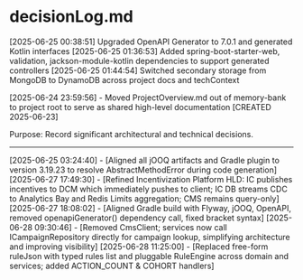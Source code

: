 # decisionLog.md

[2025-06-25 00:38:51] Upgraded OpenAPI Generator to 7.0.1 and generated Kotlin interfaces
[2025-06-25 01:36:53] Added spring-boot-starter-web, validation, jackson-module-kotlin dependencies to support generated controllers
[2025-06-25 01:44:54] Switched secondary storage from MongoDB to DynamoDB across project docs and techContext

[2025-06-24 23:59:56] - Moved ProjectOverview.md out of memory-bank to project root to serve as shared high-level documentation
[CREATED 2025-06-23]

Purpose: Record significant architectural and technical decisions.

---
[2025-06-25 03:24:40] - [Aligned all jOOQ artifacts and Gradle plugin to version 3.19.23 to resolve AbstractMethodError during code generation]
[2025-06-27 17:49:30] - [Refined Incentivization Platform HLD: IC publishes incentives to DCM which immediately pushes to client; IC DB streams CDC to Analytics Bay and Redis Limits aggregation; CMS remains query-only]
[2025-06-27 18:08:02] - [Aligned Gradle build with Flyway, jOOQ, OpenAPI, removed openapiGenerator() dependency call, fixed bracket syntax]
[2025-06-28 09:30:46] - [Removed CmsClient; services now call ICampaignRepository directly for campaign lookup, simplifying architecture and improving visibility]
[2025-06-28 11:25:00] - [Replaced free-form ruleJson with typed rules list and pluggable RuleEngine across domain and services; added ACTION_COUNT & COHORT handlers]
